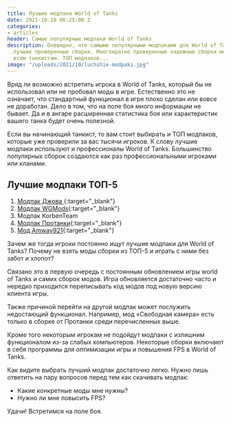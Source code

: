 ```yaml
---
title: Лучшие модпаки World of Tanks
date: 2021-10-28 06:25:00 Z
categories:
- articles
header: Самые популярные модпаки World of Tanks
description: Очевидно, что самыми популярными модпаками для World of Tanks являются
  лучшие проверенные сборки. Многократно проверенные надежные сборки модов известны
  всем танкистам. ТОП модпаков...
image: "/uploads/2021/10/luchshie-modpaki.jpg"
---
```


Вряд ли возможно встретить игрока в World of Tanks, который бы не использовал или не пробовал моды в игре. Естественно это не означает, что стандартный функционал в игре плохо сделан или вовсе не доработан. Дело в том, что на поле боя много информации не бывает. Да и в ангаре расширенная статистика боя или характеристик вашего танка будет очень полезной.

Если вы начинающий танкист, то вам стоит выбирать и ТОП модпаков, которые уже проверили за вас тысячи игроков. К слову лучшие модпаки используют и профессионалы World of Tanks. Большинство популярных сборок создаются как раз профессиональными игроками или кланами.

## Лучшие модпаки ТОП-5

1. [Модпак Джова ](https://worldoftanks.tk/modpak-dzhova-mody-world-of-tanks){:target="_blank"}
2. [Модпак WGMods](https://worldoftanks.tk/modpak-ot-wgmods-mody-world-of-tanks){:target="_blank"}
3. Модпак KorbenTeam
4. [Модпак Протанки](https://worldoftanks.tk/modpak-ot-protanki-mody-world-of-tanks){:target="_blank"}
5. [Мод Amway921](https://worldoftanks.tk/modpak-amway921-mody-world-of-tanks){:target="_blank"}

Зачем же тогда игроки постоянно ищут лучшие модпаки для World of Tanks? Почему не взять моды сборки из ТОП-5 и играть с ними без забот и хлопот?

Связано это в первую очередь с постоянным обновлением игры world of Tanks и самих сборок модов. Игра обновляется достаточно часто и нередко приходится переписывать код модов под новую версию клиента игры.

Также причиной перейти на другой модпак может послужить недостающий функционал. Например, мод «Свободная камера» есть только в сборке от Протанки среди перечисленных выше.

Кроме того некоторым игрокам не подойдут модпаки с излишним функционалом из-за слабых компьютеров. Некоторые сборки включают в себя программы для оптимизации игры и повышения FPS в World of Tanks. 

Как видите выбрать лучший модпак достаточно легко. Нужно лишь ответить на пару вопросов перед тем как скачивать модпак:

* Какие конкретные моды мне нужны?
* Нужно ли мне повысить FPS?

Удачи! Встретимся на поле боя.